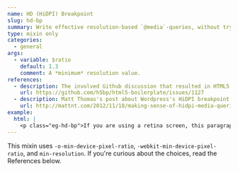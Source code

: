 ```yaml
---
name: HD (HiDPI) Breakpoint
slug: hd-bp
summary: Write effective resolution-based `@media`-queries, without trying too hard.
type: mixin only
categories:
  - general
args:
  - variable: $ratio
    default: 1.3
    comment: A *minimum* resolution value.
references:
  - description: The involved Github discussion that resulted in HTML5 Boilerplate's HiDPI breakpoint
    url: https://github.com/h5bp/html5-boilerplate/issues/1127
  - description: Matt Thomas's post about Wordpress's HiDPI breakpoint (implemented in WordPress core 3.5)
    url: http://mattnt.com/2012/11/18/making-sense-of-hidpi-media-queries/
example:
  html: |
    <p class="eg-hd-bp">If you are using a retina screen, this paragraph's background will be blue &mdash; otherwise, a sad low-definition gray.</p>
---
```


This mixin uses `-o-min-device-pixel-ratio`, `-webkit-min-device-pixel-ratio`, and `min-resolution`. If you're curious about the choices, read the References below.